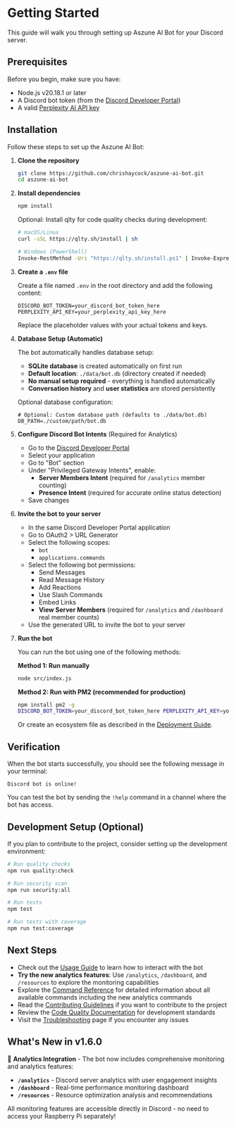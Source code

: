 # Getting Started

This guide will walk you through setting up Aszune AI Bot for your Discord server.

## Prerequisites

Before you begin, make sure you have:

- Node.js v20.18.1 or later
- A Discord bot token (from the
  [Discord Developer Portal](https://discord.com/developers/applications))
- A valid [Perplexity AI API key](https://www.perplexity.ai/)

## Installation

Follow these steps to set up the Aszune AI Bot:

1. **Clone the repository**

   ```bash
   git clone https://github.com/chrishaycock/aszune-ai-bot.git
   cd aszune-ai-bot
   ```

2. **Install dependencies**

   ```bash
   npm install
   ```

   Optional: Install qlty for code quality checks during development:

   ```bash
   # macOS/Linux
   curl -sSL https://qlty.sh/install | sh

   # Windows (PowerShell)
   Invoke-RestMethod -Uri "https://qlty.sh/install.ps1" | Invoke-Expression
   ```

3. **Create a `.env` file**

   Create a file named `.env` in the root directory and add the following content:

   ```env
   DISCORD_BOT_TOKEN=your_discord_bot_token_here
   PERPLEXITY_API_KEY=your_perplexity_api_key_here
   ```

   Replace the placeholder values with your actual tokens and keys.

4. **Database Setup (Automatic)**

   The bot automatically handles database setup:
   - **SQLite database** is created automatically on first run
   - **Default location**: `./data/bot.db` (directory created if needed)
   - **No manual setup required** - everything is handled automatically
   - **Conversation history** and **user statistics** are stored persistently

   Optional database configuration:
   ```env
   # Optional: Custom database path (defaults to ./data/bot.db)
   DB_PATH=./custom/path/bot.db
   ```

4. **Configure Discord Bot Intents** (Required for Analytics)
   - Go to the [Discord Developer Portal](https://discord.com/developers/applications)
   - Select your application
   - Go to "Bot" section
   - Under "Privileged Gateway Intents", enable:
     - **Server Members Intent** (required for `/analytics` member counting)
     - **Presence Intent** (required for accurate online status detection)
   - Save changes

5. **Invite the bot to your server**
   - In the same Discord Developer Portal application
   - Go to OAuth2 > URL Generator
   - Select the following scopes:
     - `bot`
     - `applications.commands`
   - Select the following bot permissions:
     - Send Messages
     - Read Message History
     - Add Reactions
     - Use Slash Commands
     - Embed Links
     - **View Server Members** (required for `/analytics` and `/dashboard` real member counts)
   - Use the generated URL to invite the bot to your server

6. **Run the bot**

   You can run the bot using one of the following methods:

   **Method 1: Run manually**

   ```bash
   node src/index.js
   ```

   **Method 2: Run with PM2 (recommended for production)**

   ```bash
   npm install pm2 -g
   DISCORD_BOT_TOKEN=your_discord_bot_token_here PERPLEXITY_API_KEY=your_perplexity_api_key_here pm2 start src/index.js --name aszune-ai
   ```

   Or create an ecosystem file as described in the [Deployment Guide](Deployment-Guide).

## Verification

When the bot starts successfully, you should see the following message in your terminal:

```
Discord bot is online!
```

You can test the bot by sending the `!help` command in a channel where the bot has access.

## Development Setup (Optional)

If you plan to contribute to the project, consider setting up the development environment:

```bash
# Run quality checks
npm run quality:check

# Run security scan
npm run security:all

# Run tests
npm test

# Run tests with coverage
npm run test:coverage
```

## Next Steps

- Check out the [Usage Guide](Usage-Guide) to learn how to interact with the bot
- **Try the new analytics features**: Use `/analytics`, `/dashboard`, and `/resources` to explore
  the monitoring capabilities
- Explore the [Command Reference](Command-Reference) for detailed information about all available
  commands including the new analytics commands
- Read the [Contributing Guidelines](../CONTRIBUTING.md) if you want to contribute to the project
- Review the [Code Quality Documentation](../docs/QLTY_INTEGRATION.md) for development standards
- Visit the [Troubleshooting](Troubleshooting) page if you encounter any issues

## What's New in v1.6.0

🎉 **Analytics Integration** - The bot now includes comprehensive monitoring and analytics features:

- **`/analytics`** - Discord server analytics with user engagement insights
- **`/dashboard`** - Real-time performance monitoring dashboard
- **`/resources`** - Resource optimization analysis and recommendations

All monitoring features are accessible directly in Discord - no need to access your Raspberry Pi
separately!
